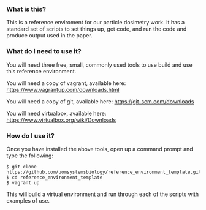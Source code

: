 ### What is this? 
This is a reference enviroment for our particle dosimetry work. It has a standard set of scripts to set things up, get code, and run the code and produce output used in the paper.  

### What do I need to use it?
You will need three free, small, commonly used tools to use build and use this reference environment.

You will need a copy of vagrant, available here: https://www.vagrantup.com/downloads.html

You will need a copy of git, available here: https://git-scm.com/downloads

You will need virtualbox, available here: https://www.virtualbox.org/wiki/Downloads


### How do I use it?
Once you have installed the above tools, open up a command prompt and type the following:

```
$ git clone https://github.com/uomsystemsbiology/reference_environment_template.git
$ cd reference_environment_template
$ vagrant up
```

This will build a virtual environment and run through each of the scripts with examples
of use.  
